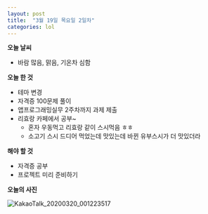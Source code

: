 ```yaml
---
layout: post
title:  "3월 19일 목요일 2일차"
categories: lol
---
```

**오늘 날씨**
- 바람 많음, 맑음, 기온차 심함


**오늘 한 것**


- 테마 변경
- 자격증 100문제 풀이
- 앱프로그래밍실무 2주차까지 과제 제출
- 리효랑 카페에서 공부~
  - 혼자 우동먹고 리효랑 같이 스시먹음 ㅎㅎ
  - 소고기 스시 드디어 먹었는데 맛있는데 바뀐 유부스시가 더 맛있더라


**해야 할 것**


- 자격증 공부
- 프로젝트 미리 준비하기

**오늘의 사진**


![KakaoTalk_20200320_001223517](https://user-images.githubusercontent.com/55113982/77086548-45873d00-6a45-11ea-9674-2de022e5db48.jpg)